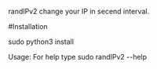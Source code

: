 randIPv2 change your IP in secend interval.

#Installation

sudo python3 install


Usage: For help type sudo randIPv2 --help
